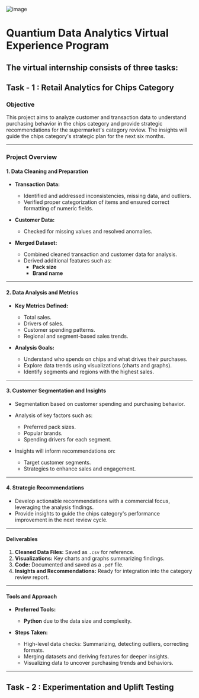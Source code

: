 ![image](https://github.com/user-attachments/assets/d14934a7-ef35-47d3-a0ed-cc389cb7997a)

# Quantium Data Analytics Virtual Experience Program

## The virtual internship consists of three tasks:

## Task - 1 : **Retail Analytics for Chips Category**

### **Objective**
This project aims to analyze customer and transaction data to understand purchasing behavior in the chips category and provide strategic recommendations for the supermarket's category review. The insights will guide the chips category's strategic plan for the next six months.

---

### **Project Overview**

#### **1. Data Cleaning and Preparation**
- **Transaction Data:**  
  - Identified and addressed inconsistencies, missing data, and outliers.
  - Verified proper categorization of items and ensured correct formatting of numeric fields.

- **Customer Data:**  
  - Checked for missing values and resolved anomalies.

- **Merged Dataset:**  
  - Combined cleaned transaction and customer data for analysis.
  - Derived additional features such as:
    - **Pack size**
    - **Brand name**

---

#### **2. Data Analysis and Metrics**
- **Key Metrics Defined:**
  - Total sales.
  - Drivers of sales.
  - Customer spending patterns.
  - Regional and segment-based sales trends.

- **Analysis Goals:**
  - Understand who spends on chips and what drives their purchases.
  - Explore data trends using visualizations (charts and graphs).
  - Identify segments and regions with the highest sales.

---

#### **3. Customer Segmentation and Insights**
- Segmentation based on customer spending and purchasing behavior.
- Analysis of key factors such as:
  - Preferred pack sizes.
  - Popular brands.
  - Spending drivers for each segment.

- Insights will inform recommendations on:
  - Target customer segments.
  - Strategies to enhance sales and engagement.

---

#### **4. Strategic Recommendations**
- Develop actionable recommendations with a commercial focus, leveraging the analysis findings.
- Provide insights to guide the chips category's performance improvement in the next review cycle.

---

#### **Deliverables**
1. **Cleaned Data Files:** Saved as `.csv` for reference.
2. **Visualizations:** Key charts and graphs summarizing findings.
3. **Code:** Documented and saved as a `.pdf` file.
4. **Insights and Recommendations:** Ready for integration into the category review report.

---

#### **Tools and Approach**
- **Preferred Tools:**  
  - **Python** due to the data size and complexity.
  
- **Steps Taken:**
  - High-level data checks: Summarizing, detecting outliers, correcting formats.
  - Merging datasets and deriving features for deeper insights.
  - Visualizing data to uncover purchasing trends and behaviors.

---

## Task - 2 : Experimentation and Uplift Testing



